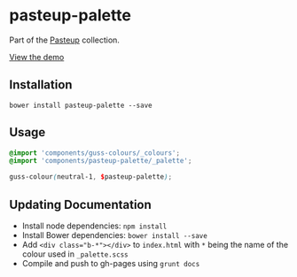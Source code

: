 pasteup-palette
===============

Part of the [Pasteup](https://github.com/guardian/pasteup) collection.

[View the demo](http://guardian.github.io/pasteup-palette)

## Installation

```
bower install pasteup-palette --save
```

## Usage

```scss
@import 'components/guss-colours/_colours';
@import 'components/pasteup-palette/_palette';

guss-colour(neutral-1, $pasteup-palette);
```

## Updating Documentation

- Install node dependencies: `npm install`
- Install Bower dependencies: `bower install --save`
- Add `<div class="b-*"></div>` to `index.html` with `*` being the name of the colour used in `_palette.scss`
- Compile and push to gh-pages using `grunt docs`
